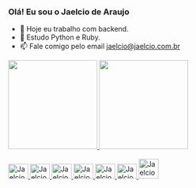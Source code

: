 ### Olá! Eu sou o Jaelcio de Araujo

- 🔭 Hoje eu trabalho com backend.
- 🌱 Estudo Python e Ruby.
- 📫 Fale comigo pelo email jaelcio@jaelcio.com.br

 <div>
  <a href="https://github.com/Jaelcio-de-Araujo">
  <img height="180em" src="https://github-readme-stats.vercel.app/api?username=Jaelcio-de-Araujo&show_icons=true&theme=dark&include_all_commits=true&count_private=true"/>
  <img height="180em" src="https://github-readme-stats.vercel.app/api/top-langs/?username=Jaelcio-de-Araujo&layout=compact&langs_count=7&theme=dark"/>
</div>
  
  <div style="display: inline_block"><br>
    <img src="https://cdn.jsdelivr.net/gh/devicons/devicon/icons/c/c-original.svg" alt="Jaelcio-C" height="30" width="40" />
    <img src="https://cdn.jsdelivr.net/gh/devicons/devicon/icons/php/php-plain.svg" alt="Jaelcio-php" height="30" width="40" />
    <img src="https://cdn.jsdelivr.net/gh/devicons/devicon/icons/html5/html5-original.svg" alt="Jaelcio-html5" height="30" width="40" />
    <img src="https://cdn.jsdelivr.net/gh/devicons/devicon/icons/css3/css3-original.svg" alt="Jaelcio-css" height="30" width="40" />
    <img src="https://cdn.jsdelivr.net/gh/devicons/devicon/icons/javascript/javascript-original.svg" alt="Jaelcio-js" height="30" width="40" />
    <img src="https://cdn.jsdelivr.net/gh/devicons/devicon/icons/javascript/javascript-original.svg" alt="Jaelcio-js" height="30" width="40" />
   <img src="https://cdn.jsdelivr.net/gh/devicons/devicon/icons/ruby/ruby-original.svg" alt="Jaelcio-ry" height="40" width="40" />
  </div>
